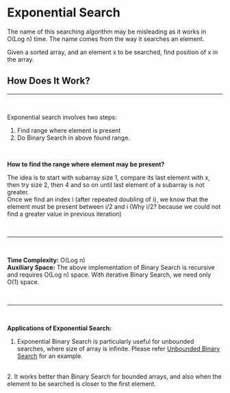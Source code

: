 # Exponential Search

The name of this searching algorithm may be misleading as it works in O(Log n) time. The name comes from the way it searches an element.
<br>

Given a sorted array, and an element x to be 
searched, find position of x in the array.

## How Does It Work?
---
<br>

Exponential search involves two steps:  

1. Find range where element is present
2. Do Binary Search in above found range.

<br>

**How to find the range where element may be present?**
<br>

The idea is to start with subarray size 1, compare its last element with x, then try size 2, then 4 and so on until last element of a subarray is not greater. 
<br>
Once we find an index i (after repeated doubling of i), we know that the element must be present between i/2 and i (Why i/2? because we could not find a greater value in previous iteration)

<br>

---
<br>

**Time Complexity:** O(Log n)
<br>
**Auxiliary Space:** The above implementation of Binary Search is recursive and requires O(Log n) space. With iterative Binary Search, we need only O(1) space.

<br>

---
<br>

**Applications of Exponential Search:**

1. Exponential Binary Search is particularly useful for unbounded searches, where size of array is infinite. Please refer <u>Unbounded Binary Search</u> for an example.
<br>
2. It works better than Binary Search for bounded arrays, and also when the element to be searched is closer to the first element.